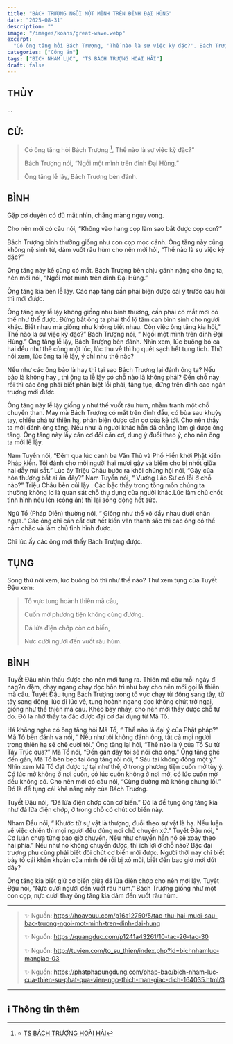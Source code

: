 ```yaml
---
title: "BÁCH TRƯỢNG NGỒI MỘT MÌNH TRÊN ĐỈNH ĐẠI HÙNG"
date: "2025-08-31"
description: ""
image: "/images/koans/great-wave.webp"
excerpt: 
  "Có ông tăng hỏi Bách Trượng, 'Thế nào là sự việc kỳ đặc?'. Bách Trượng nói, 'Ngồi một mình trên đỉnh Đại Hùng'"
categories: ["Công án"]
tags: ["BÍCH NHAM LỤC", "TS BÁCH TRƯỢNG HOÀI HẢI"]
draft: false
---
```


## THÙY

...

## CỬ:

> Có ông tăng hỏi Bách Trượng [^1], Thế nào là sự việc kỳ đặc?”
> 
> Bách Trượng nói, “Ngồi một mình trên đỉnh Đại Hùng.” 
> 
> Ông tăng lễ lậy, Bách Trượng bèn đánh.

## BÌNH
Gặp cơ duyên có đủ mắt nhìn, chẳng màng nguy vong. 

Cho nên mới có câu nói, “Không vào hang cọp làm sao bắt được cọp con?” 

Bách Trượng bình thường giống như con cọp mọc cánh. Ông tăng này cũng không nệ sinh tử, dám vuốt râu hùm cho nên mới hỏi, “Thế nào là sự việc kỳ đặc?” 

Ông tăng này kể cũng có mắt. Bách Trượng bèn chịu gánh nặng cho ông ta, nên mới nói, “Ngồi một mình trên đỉnh Đại Hùng.” 

Ông tăng kia bèn lễ lậy. Các nạp tăng cần phải biện được cái ý trước câu hỏi thì mới được.

Ông tăng này lễ lậy không giồng như bình thường, cần phải có mắt mới có thể như thế được. Đừng bắt ông ta phải thố lộ tâm can bình sinh cho người khác. Biết nhau mà giống như không biết nhau. Còn việc ông tăng kia hỏi,” Thế nào là sự việc kỳ đặc?” Bách Trượng nói, “ Ngồi một mình trên đỉnh Đại Hùng.” Ông tăng lễ lậy, Bách Trượng bèn đánh. Nhìn xem, lúc buông bỏ cả hai đều như thế cùng một lúc, lúc thu về thì họ quét sạch hết tung tích. Thử nói xem, lúc ông ta lễ lậy, ý chỉ như thế nào?

Nếu như các ông bảo là hay thì tại sao Bách Trượng lại đánh ông ta? Nếu bảo là không hay , thì ông ta lễ lậy có chỗ nào là không phải? Đến chỗ này rồi thì các ông phải biết phân biệt lỗi phải, tăng tục, đứng trên đỉnh cao ngàn trượng mới được.

Ông tăng này lễ lậy giống y như thể vuốt râu hùm, nhằm tranh một chỗ chuyển than. May mà Bách Trượng có mắt trên đỉnh đầu, có bùa sau khuỷy tay, chiếu phá tứ thiên hạ, phân biện được căn cơ của kẻ tới. Cho nên thầy ta mới đánh ông tăng. Nếu như là người khác hẳn đã chẳng làm gì được ông tăng. Ông tăng này lấy căn cơ đối căn cơ, dung ý đuổi theo ý, cho nên ông ta mới lễ lậy.

Nam Tuyền nói, “Đêm qua lúc canh ba Văn Thù và Phổ Hiền khởi Phật kiến Pháp kiến. Tôi đánh cho mỗi người hai mươi gậy và biếm cho bị nhốt giữa hai dẫy núi sắt.” Lúc ấy Triệu Châu bước ra khỏi chúng hội nói, “Gậy của hòa thượng bắt ai ăn đây?” Nam Tuyền nói, “ Vương Lão Sư có lỗi ở chỗ nào?” Triệu Châu bèn cúi lậy . Các bậc thầy trong tông môn chúng ta thường không lơ là quan sát chỗ thụ dụng của người khác.Lúc làm chủ chốt tình hình nêu lên (công án) thì lại sống động hết sức.

Ngũ Tổ (Pháp Diễn) thường nói, “ Giống như thể xô đẩy nhau dưới chân ngựa.” Các ông chỉ cần cắt đứt hết kiến văn thanh sắc thì các ông có thể nắm chắc và làm chủ tình hình được. 

Chỉ lúc ấy các ông mới thấy Bách Trượng được.

## TỤNG

Song thử nói xem, lúc buông bỏ thì như thế nào? Thử xem tụng của Tuyết Đậu xem:

> Tổ vực tung hoành thiên mã câu,
>
> Cuốn mở phương tiện không cùng đường.
>
> Đá lửa điện chớp còn cơ biến,
>
> Nực cười người đến vuốt râu hùm.

## BÌNH

Tuyết Đậu nhìn thấu được cho nên mới tụng ra. Thiên mã câu mỗi ngày đi nag2n dặm, chạy ngang chạy dọc bôn trì như bay cho nên mới gọi là thiên mã câu. Tuyết Đậu tụng Bách Trượng trong tổ vực chạy từ đông sang tây, từ tây sang đông, lúc đi lúc về, tung hoành ngang dọc không chút trở ngại, giống như thể thiên mã câu. Khéo bay nhảy, cho nên mới thấy được chỗ tự do. Đó là nhờ thầy ta đắc được đại cơ đại dụng từ Mã Tổ.

Há không nghe có ông tăng hỏi Mã Tổ, “ Thế nào là đại ý của Phật pháp?” Mã Tổ bèn đánh và nói, “ Nếu như tôi không đánh ông, tất cả mọi người trong thiên hạ sẽ chê cười tôi.” Ông tăng lại hỏi, “Thế nào là ý của Tổ Sư từ Tây Trúc qua?” Mã Tổ nói, “Đến gần đây tôi sẽ nói cho ông.” Ông tăng ghé đến gần, Mã Tổ bèn bẹo tai ông tăng rồi nói, “ Sáu tai không đồng một ý.” Nhìn xem Mã Tổ đạt được tự tại như thế, ở trong phương tiện cuốn mở tùy ý. Có lúc mở không ở nơi cuốn, có lúc cuốn không ở nơi mở, có lúc cuốn mở đều không có. Cho nên mới có câu nói, “Cùng đường mà không chung lối.” Đó là để tụng cái khả năng này của Bách Trượng.

Tuyết Đậu nói, “Đá lửa điện chớp còn cơ biến.” Đó là để tụng ông tăng kia như đá lửa điện chớp, ở trong chỗ có chút cơ biến này. 

Nham Đầu nói, “ Khước từ sự vật là thượng, đuổi theo sự vật là hạ. Nếu luận về việc chiến thì mọi người đều đứng nơi chỗ chuyển xứ.” Tuyết Đậu nói, “ Cơ luân chưa từng bao giờ chuyển. Nếu như chuyển hẳn nó sẽ xoay theo hai phía.” Nếu như nó không chuyển được, thì ích lợi ở chỗ nào? Bậc đại trượng phu cũng phải biết đôi chút cơ biến mới được. Người thời nay chỉ biết bày tỏ cái khẩn khoản của mình để rồi bị xỏ mũi, biết đến bao giờ mới dứt dây?

Ông tăng kia biết giữ cơ biến giữa đá lửa điện chớp cho nên mới lậy. Tuyết Đậu nói, “Nực cười người đến vuốt râu hùm.” Bách Trượng giống như một con cọp, nực cười thay ông tăng kia dám đến vuốt râu hùm.

***

> ✨ Nguồn:  https://hoavouu.com/p16a12750/5/tac-thu-hai-muoi-sau-bac-truong-ngoi-mot-minh-tren-dinh-dai-hung
>
> ✨ Nguồn:  https://quangduc.com/p1241a43261/10-tac-26-tac-30
>
> ✨ Nguồn:  http://tuvien.com/to_su_thien/index.php?id=bichnhamluc-mangiac-03
>
> ✨ Nguồn:  https://phatphapungdung.com/phap-bao/bich-nham-luc-cua-thien-su-phat-qua-vien-ngo-thich-man-giac-dich-164035.html/3

***

## ℹ️ Thông tin thêm

[^1]: ⭐️ <a href="https://blog.phapthihoi.org/gt-member/ts-bach-truong-hoai-hai/" target="_blank">TS BÁCH TRƯỢNG HOÀI HẢI</a>


